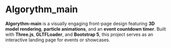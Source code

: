 # Algorythm_main
**Algorythm-main** is a visually engaging front-page design featuring **3D model rendering**, **particle animations**, and an **event countdown timer**. Built with **Three.js**, **GLTFLoader**, and **Bootstrap 5**, this project serves as an interactive landing page for events or showcases.
